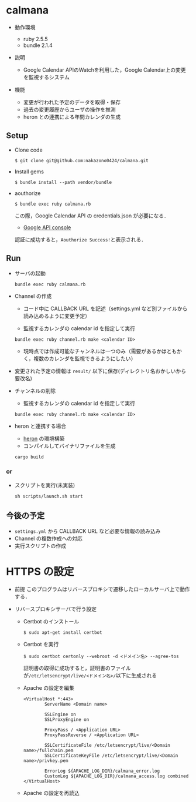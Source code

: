 # calmana
+ 動作環境
  + ruby 2.5.5
  + bundle 2.1.4

+ 説明
  + Google Calendar APIのWatchを利用した，Google Calendar上の変更を監視するシステム

+ 機能
  + 変更が行われた予定のデータを取得・保存
  + 過去の変更履歴からユーザの操作を推測
  + heron との連携による年間カレンダの生成

## Setup
+ Clone code
  ```
  $ git clone git@github.com:nakazono0424/calmana.git
  ```

+ Install gems
  ```
  $ bundle install --path vendor/bundle
  ```

+ aouthorize
  ```
  $ bundle exec ruby calmana.rb
  ```
  この際，Google Calendar API の credentials.json が必要になる．
  + [Google API console](https://console.developers.google.com)
  
  認証に成功すると，`Aouthorize Success!`と表示される．

## Run
+ サーバの起動
  ```
  bundle exec ruby calmana.rb 
  ```
  
+ Channel の作成
  + コード中に CALLBACK URL を記述（settings.yml など別ファイルから読み込めるように変更予定）

  + 監視するカレンダの calendar id を指定して実行
  ```
  bundle exec ruby channel.rb make <calendar ID>
  ```
  + 現時点では作成可能なチャンネルは一つのみ（需要があるかはともかく，複数のカレンダを監視できるようにしたい）
  
+ 変更された予定の情報は `result/` 以下に保存(ディレクトリ名おかしいから要改名)

+ チャンネルの削除
  + 監視するカレンダの calendar id を指定して実行
  ```
  bundle exec ruby channel.rb make <calendar ID>
  ```
  
+ heron と連携する場合
  + [heron](https://github.com/nomlab/heron-Rust) の環境構築
  + コンパイルしてバイナリファイルを生成
  ```
  cargo build
  ```
  
### or

+ スクリプトを実行(未実装)
  ```
  sh scripts/launch.sh start
  ```
  
## 今後の予定
+ `settings.yml` から CALLBACK URL など必要な情報の読み込み
+ Channel の複数作成への対応
+ 実行スクリプトの作成

# HTTPS の設定
+ 前提
  このプログラムはリバースプロキシで遷移したローカルサーバ上で動作する．

+ リバースプロキシサーバで行う設定
  + Certbot のインストール
    ```
    $ sudo apt-get install certbot
    ```

  + Certbot を実行
    ```
    $ sudo certbot certonly --webroot -d <ドメイン名> --agree-tos
    ```
    証明書の取得に成功すると，証明書のファイルが`/etc/letsencrypt/live/<ドメイン名>/`以下に生成される
    
  + Apache の設定を編集
    ```
    <VirtualHost *:443>
            ServerName <Domain name>
    
            SSLEngine on
            SSLProxyEngine on
    
            ProxyPass / <Application URL>
            ProxyPassReverse / <Application URL>
    
            SSLCertificateFile /etc/letsencrypt/live/<Domain name>/fullchain.pem
            SSLCertificateKeyFile /etc/letsencrypt/live/<Domain name>/privkey.pem
    
            ErrorLog ${APACHE_LOG_DIR}/calmana_error.log
            CustomLog ${APACHE_LOG_DIR}/calmana_access.log combined
    </VirtualHost>
    ```

  + Apache の設定を再読込
